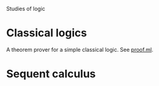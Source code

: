 Studies of logic

# Classical logics

A theorem prover for a simple classical logic. See [proof.ml](./proof.ml).

# Sequent calculus
